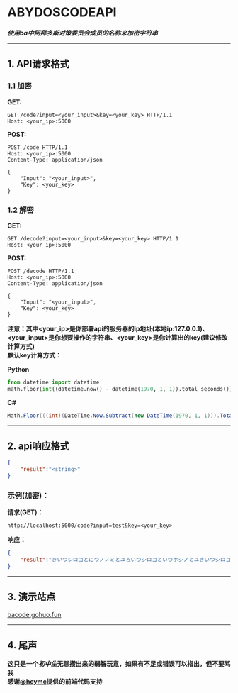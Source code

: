 # ABYDOSCODEAPI

***使用ba中阿拜多斯对策委员会成员的名称来加密字符串***

---

## 1. API请求格式

### 1.1 加密

**GET:**

```
GET /code?input=<your_input>&key=<your_key> HTTP/1.1
Host: <your_ip>:5000
```

**POST:**

```
POST /code HTTP/1.1
Host: <your_ip>:5000
Content-Type: application/json

{
    "Input": "<your_input>",
    "Key": <your_key>
}
```

### 1.2 解密

**GET:**

```
GET /decode?input=<your_input>&key=<your_key> HTTP/1.1
Host: <your_ip>:5000
```

**POST:**

```
POST /decode HTTP/1.1
Host: <your_ip>:5000
Content-Type: application/json

{
    "Input": "<your_input>",
    "Key": <your_key>
}
```
**注意：其中<your_ip>是你部署api的服务器的ip地址(本地ip:127.0.0.1)、<your_input>是你想要操作的字符串、<your_key>是你计算出的key(建议修改计算方式)**<br>
**默认key计算方式：**

**Python**

```python
from datetime import datetime
math.floor(int((datetime.now() - datetime(1970, 1, 1)).total_seconds())+math.sqrt(int((datetime.now() - datetime(1970, 1, 1)).total_seconds())))
```

**C#**

```csharp
Math.Floor(((int)(DateTime.Now.Subtract(new DateTime(1970, 1, 1))).TotalSeconds) + Math.Sqrt(((int)(DateTime.Now.Subtract(new DateTime(1970, 1, 1))).TotalSeconds)))
```

---
## 2. api响应格式
```json
{
    "result":"<string>"
}
```
### 示例(加密)：<br>
**请求(GET)：**<br>
```
http://localhost:5000/code?input=test&key=<your_key>
```
**响应：**
```json
{
    "result":"きいつシロコとにつノノミとユろいつシロコといつホシノとユきいつシロコといつノノミとユきいつシロコとにつノノミとユ"
}
```
---
## 3. 演示站点

[bacode.gohuo.fun](http://bacode.gohuo.fun)

---

## 4. 尾声

**这只是一个*初中生*无聊攒出来的~~弱智~~玩意，如果有不足或错误可以指出，但不要骂我**<br>
**感谢[@hcymc](https://github.com/hcymc)提供的前端代码支持**
